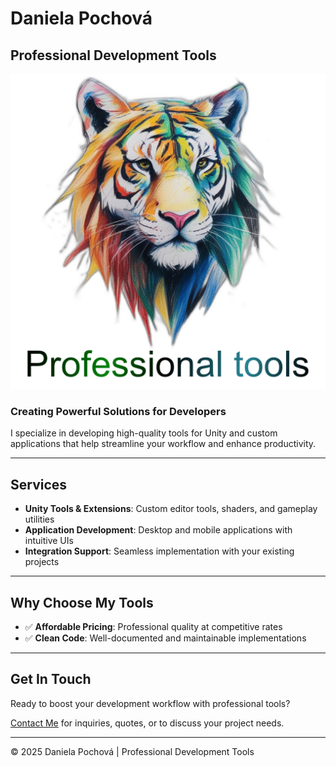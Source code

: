 # Daniela Pochová
## Professional Development Tools

![Developer Tools Banner](logo.png)

### Creating Powerful Solutions for Developers

I specialize in developing high-quality tools for Unity and custom applications that help streamline your workflow and enhance productivity.

---

## Services

- **Unity Tools & Extensions**: Custom editor tools, shaders, and gameplay utilities
- **Application Development**: Desktop and mobile applications with intuitive UIs
- **Integration Support**: Seamless implementation with your existing projects

---

## Why Choose My Tools

- ✅ **Affordable Pricing**: Professional quality at competitive rates
- ✅ **Clean Code**: Well-documented and maintainable implementations

---

## Get In Touch

Ready to boost your development workflow with professional tools?

[Contact Me](mailto:czech333@email.cz) for inquiries, quotes, or to discuss your project needs.

---

<footer>
  © 2025 Daniela Pochová | Professional Development Tools
</footer>